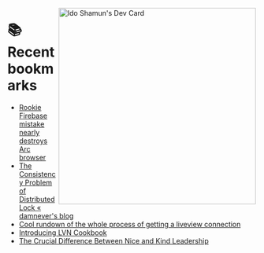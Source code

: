 <a href="https://app.daily.dev/idoshamun"><img src="https://api.daily.dev/devcards/v2/28849d86070e4c099c877ab6837c61f0.png?type=default&r=auy" align="right" width="400" alt="Ido Shamun's Dev Card"/></a>

# 📚 Recent bookmarks
<!-- BOOKMARKS:START -->
- [Rookie Firebase mistake nearly destroys Arc browser](https://app.daily.dev/posts/FR3CVnnmx?utm_source=rss&utm_medium=bookmarks&utm_campaign=28849d86070e4c099c877ab6837c61f0)
- [The Consistency Problem of Distributed Lock « damnever&#39;s blog](https://app.daily.dev/posts/zDn8L2VgY?utm_source=rss&utm_medium=bookmarks&utm_campaign=28849d86070e4c099c877ab6837c61f0)
- [Cool rundown of the whole process of getting a liveview connection](https://app.daily.dev/posts/ojuuCWuEJ?utm_source=rss&utm_medium=bookmarks&utm_campaign=28849d86070e4c099c877ab6837c61f0)
- [Introducing LVN Cookbook](https://app.daily.dev/posts/9I15vEkBA?utm_source=rss&utm_medium=bookmarks&utm_campaign=28849d86070e4c099c877ab6837c61f0)
- [The Crucial Difference Between Nice and Kind Leadership](https://app.daily.dev/posts/giL2D0doB?utm_source=rss&utm_medium=bookmarks&utm_campaign=28849d86070e4c099c877ab6837c61f0)
<!-- BOOKMARKS:END -->
